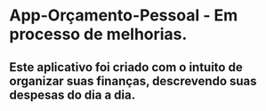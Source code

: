 # App-Orçamento-Pessoal - Em processo de melhorias. 




## Este aplicativo foi criado com o intuito  de organizar  suas finanças, descrevendo suas despesas do dia a dia.
